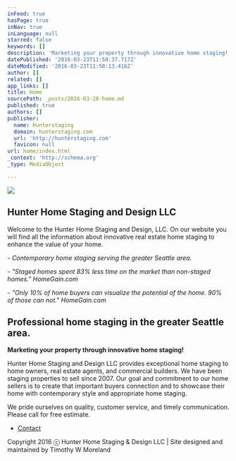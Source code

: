 ```yaml
---
inFeed: true
hasPage: true
inNav: true
inLanguage: null
starred: false
keywords: []
description: 'Marketing your property through innovative home staging!'
datePublished: '2016-03-23T11:58:37.717Z'
dateModified: '2016-03-23T11:58:13.416Z'
author: []
related: []
app_links: []
title: Home
sourcePath: _posts/2016-03-20-home.md
published: true
authors: []
publisher:
  name: Hunterstaging
  domain: hunterstaging.com
  url: 'http://hunterstaging.com'
  favicon: null
url: home/index.html
_context: 'http://schema.org'
_type: MediaObject

---
```

![](https://the-grid-user-content.s3-us-west-2.amazonaws.com/406a13e5-fe7a-4776-a20c-82fafa00ec44.jpg)

## Hunter Home Staging and Design LLC

Welcome to the Hunter Home Staging and Design, LLC. On our website you will find all the information about innovative real estate home staging to enhance the value of your home.

_- Contemporary home staging serving the greater Seattle area._

_- "Staged homes spent 83% less time on the market than non-staged homes." HomeGain.com_

_- "Only 10% of home buyers can visualize the potential of the home. 90% of those can not." HomeGain.com_

## Professional home staging in the greater Seattle area.

**Marketing your property through innovative home staging!**

Hunter Home Staging and Design LLC provides exceptional home staging to home owners, real estate agents, and commercial builders. We have been staging properties to sell since 2007\. Our goal and commitment to our home sellers is to create that important buyers connection and to showcase their home with contemporary style and appropriate home staging.

We pride ourselves on quality, customer service, and timely communication. Please call for free estimate. 

* [Contact][0]

Copyright 2016 ⓒ Hunter Home Staging & Design LLC | Site designed and maintained by Timothy W Moreland

[0]: https://thegrid.ai/hunterhomestaging/contact/